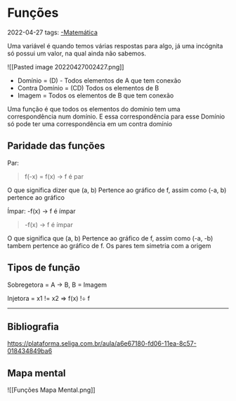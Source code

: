 # Funções
2022-04-27
tags: [-Matemática](../-Matemática.md)

Uma variável é quando temos várias respostas para algo, já uma incógnita só possui um valor, na qual ainda não sabemos.

![[Pasted image 20220427002427.png]]


* Domínio = (D) - Todos elementos de A que tem conexão
* Contra Domínio = (CD) Todos os elementos de B
* Imagem = Todos os elementos de B que tem conexão

Uma função é que todos os elementos do domínio tem uma correspondência num domínio. E essa correspondência para esse Domínio só pode ter uma correspondência em um contra domínio

## Paridade das funções

Par:
> f(-x) = f(x) -> f é par

O que significa dizer que (a, b) Pertence ao gráfico de f, assim como (-a, b) pertence ao gráfico 


Ímpar: -f(x) -> f é ímpar

> -f(x) -> f é ímpar

O que significa que (a, b) Pertence ao gráfico de f, assim como (-a, -b) tambem pertence ao gráfico de f. Os pares tem simetria com a origem

## Tipos de função

Sobregetora = A -> B, B = Imagem

Injetora = x1 != x2 => f(x) !÷ f

-----------------------------------------------
## Bibliografia

https://plataforma.seliga.com.br/aula/a6e67180-fd06-11ea-8c57-018434849ba6

## Mapa mental

![[Funções Mapa Mental.png]]
